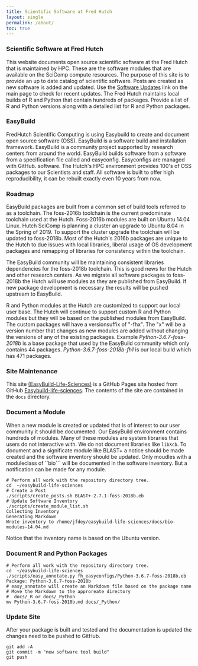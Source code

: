 ```yaml
---
title: Scientific Software at Fred Hutch
layout: single
permalink: /about/
toc: true
---
```


### Scientific Software at Fred Hutch

This website documents open source scientific software at the Fred Hutch that is maintained
by HPC.  These are the software modules that are available on the SciComp compute resources. The purpose of this site is to provide an up to date catalog of scientific software. Posts are created as new software is added and updated.  Use the [Software Updates](releases.html) link on the main page to check for recent updates. The Fred Hutch maintains local builds of R and Python that contain hundreds of packages. Provide a list of R and Python versions along with a detailed list for R and Python packages. 

### EasyBuild
FredHutch Scientific Computing is using Easybuild to create and document open source software (OSS). EasyBuild is a software build and installation framework.
EasyBuild is a community project supported by research centers from around the world.
EasyBuild builds software from a software from a specification file called and
easyconfig. Easyconfigs are managed with GitHub.
software. The Hutch's HPC environment provides 100's of OSS
packages to our Scientists and staff. All software is built to offer high reproducibility, it can be rebuilt exactly even 10 years from now.

### Roadmap 
EasyBuild packages are built from a common set of build tools referred to as a toolchain.
The foss-2016b toolchain is the current predominate toolchain used at the Hutch. Foss-2016b modules are built on Ubuntu 14.04 Linux.
Hutch SciComp is planning a cluster an upgrade
to Ubuntu 8.04 in the Spring of 2019. To support the cluster upgrade the toolchain will
be updated to foss-2018b. Most of the Hutch's 2016b packages are unique to the
Hutch to due issues with local libraries, liberal usage of OS development packages and remapping of libraries for consistency within the toolchain.

The EasyBuild community will be maintaining consistent libraries dependencies for the foss-2018b toolchain. This is good news for the Hutch and other research centers. As we migrate all software packages to foss-2018b the Hutch will use modules as they are published from EasyBuild. If new package development is
necessary the results will be pushed upstream to EasyBuild.

R and Python modules at the Hutch are customized to support our local user base.
The Hutch will continue to support custom R and Python modules but they will be based on
the published modules from EasyBuild. The custom packages will have a versionsuffix of "-fhx".
The "x" will be a version number that changes as new modules are added without changing the versions of any of the existing packages. Example *Python-3.6.7-foss-2018b* is a base package that used by the EasyBuild community which only contains 44 packages.  *Python-3.6.7-foss-2018b-fh1* is our local build which has 471 packages.

### Site Maintenance
This site [(EasyBuild-Life-Sciences)](http://fredhutch.github.io/easybuild-life-sciences)
is a GitHub Pages site hosted from GitHub [Easybuild-life-sciences](https://github.com/FredHutch/easybuild-life-sciences). The contents of the site are contained in the ```docs``` directory.

### Document a Module
When a new module is created or updated that is of interest to our user community it should be documented. Our EasyBuild environment contains hundreds of modules.  Many of these modules are system libraries that users do not interactive with.  We do not document libraries like ```libXcb```.
To document and a significate module like BLAST+  a notice should be made created and the software inventory should be updated.  Only moudles with a moduleclass of ``bio``` will be documented in the software inventory. But a notification can be made for any module.
```
# Perform all work with the repository directory tree.
cd  ~/easybuild-life-sciences
# Create a Post
./scripts/create_posts.sh BLAST+-2.7.1-foss-2018b.eb
# Update Software Inventory
./scripts/create_module_list.sh
Collecting Inventory
Generating Markdown
Wrote inventory to /home/jfdey/easybuild-life-sciences/docs/bio-modules-14.04.md
```
Notice that the inventory name is based on the Ubuntu version.

### Document R and Python Packages
```
# Perform all work with the repository directory tree.
cd  ~/easybuild-life-sciences
./scripts/easy_annotate.py fh_easyconfigs/Python-3.6.7-foss-2018b.eb
Package: Python-3.6.7-foss-2018b
# easy_annotate will create an Markdown file based on the package name
# Move the Markdown to the approreate directory
#  docs/_R or docs/_Python
mv Python-3.6.7-foss-2018b.md docs/_Python/
```
### Update Site
After your package is built and tested and the documentation is updated the changes need to be pushed to GitHub.
```
git add -A
git commit -m "new software tool build"
git push
```

